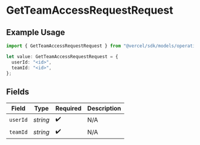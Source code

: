 # GetTeamAccessRequestRequest

## Example Usage

```typescript
import { GetTeamAccessRequestRequest } from "@vercel/sdk/models/operations/getteamaccessrequest.js";

let value: GetTeamAccessRequestRequest = {
  userId: "<id>",
  teamId: "<id>",
};
```

## Fields

| Field              | Type               | Required           | Description        |
| ------------------ | ------------------ | ------------------ | ------------------ |
| `userId`           | *string*           | :heavy_check_mark: | N/A                |
| `teamId`           | *string*           | :heavy_check_mark: | N/A                |